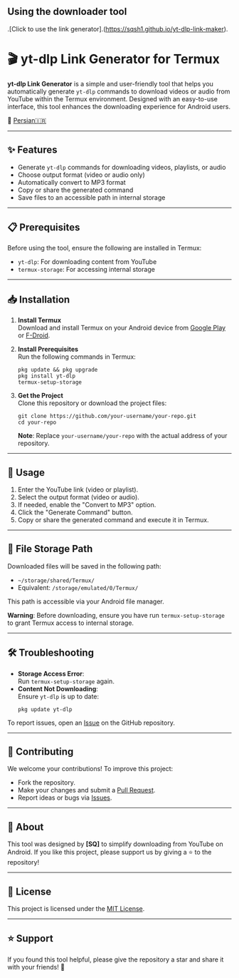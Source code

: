 ## Using the downloader tool
   .[Click to use the link generator].(https://sqsh1.github.io/yt-dlp-link-maker).
# 🎬 yt-dlp Link Generator for Termux

**yt-dlp Link Generator** is a simple and user-friendly tool that helps you automatically generate `yt-dlp` commands to download videos or audio from YouTube within the Termux environment. Designed with an easy-to-use interface, this tool enhances the downloading experience for Android users.

🔗 [Persian🇮🇷](README.fa.md)

---

## ✨ Features

- Generate `yt-dlp` commands for downloading videos, playlists, or audio  
- Choose output format (video or audio only)  
- Automatically convert to MP3 format  
- Copy or share the generated command  
- Save files to an accessible path in internal storage  

---

## 📋 Prerequisites

Before using the tool, ensure the following are installed in Termux:

- `yt-dlp`: For downloading content from YouTube  
- `termux-storage`: For accessing internal storage  

---

## 📥 Installation

1. **Install Termux**  
   Download and install Termux on your Android device from [Google Play](https://play.google.com/store/apps/details?id=com.termux) or [F-Droid](https://f-droid.org/packages/com.termux/).

2. **Install Prerequisites**  
   Run the following commands in Termux:  
   ```
   pkg update && pkg upgrade
   pkg install yt-dlp
   termux-setup-storage
   ```

3. **Get the Project**  
   Clone this repository or download the project files:  
   ```
   git clone https://github.com/your-username/your-repo.git
   cd your-repo
   ```

   **Note**: Replace `your-username/your-repo` with the actual address of your repository.

---

## 🚀 Usage

1. Enter the YouTube link (video or playlist).  
2. Select the output format (video or audio).  
3. If needed, enable the "Convert to MP3" option.  
4. Click the "Generate Command" button.  
5. Copy or share the generated command and execute it in Termux.  

---

## 📂 File Storage Path

Downloaded files will be saved in the following path:  
- `~/storage/shared/Termux/`  
- Equivalent: `/storage/emulated/0/Termux/`  

This path is accessible via your Android file manager.  

**Warning**: Before downloading, ensure you have run `termux-setup-storage` to grant Termux access to internal storage.

---

## 🛠️ Troubleshooting

- **Storage Access Error**:  
  Run `termux-setup-storage` again.  
- **Content Not Downloading**:  
  Ensure `yt-dlp` is up to date:  
  ```
  pkg update yt-dlp
  ```

To report issues, open an [Issue](https://github.com/your-username/your-repo/issues) on the GitHub repository.

---

## 🤝 Contributing

We welcome your contributions! To improve this project:  
- Fork the repository.  
- Make your changes and submit a [Pull Request](https://github.com/your-username/your-repo/pulls).  
- Report ideas or bugs via [Issues](https://github.com/your-username/your-repo/issues).  

---

## 📌 About

This tool was designed by **[SQ]** to simplify downloading from YouTube on Android. If you like this project, please support us by giving a ⭐ to the repository!

---

## 📜 License

This project is licensed under the [MIT License](https://opensource.org/licenses/MIT).

---

## ⭐ Support

If you found this tool helpful, please give the repository a star and share it with your friends! 🌟
